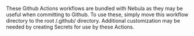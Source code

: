 These Github Actions workflows are bundled with Nebula as they may be useful when committing to Github. To use these, simply move this workflow directory to the root /.github/ directory. Additional customization may be needed by creating Secrets for use by these Actions.